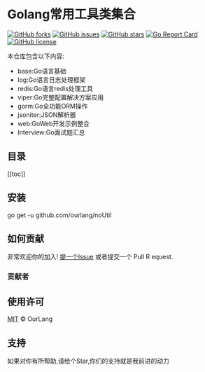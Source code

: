 # Golang常用工具类集合
[![GitHub forks](https://img.shields.io/github/forks/ourlang/noUtil)](https://github.com/ourlang/noUtil/network)
[![GitHub issues](https://img.shields.io/github/issues/ourlang/noUtil)](https://github.com/ourlang/noUtil/issues)
[![GitHub stars](https://img.shields.io/github/stars/ourlang/noUtil)](https://github.com/ourlang/noUtil/stargazers)
[![Go Report Card](https://goreportcard.com/badge/github.com/ourlang/noUtil)](https://goreportcard.com/report/github.com/ourlang/noUtil)
[![GitHub license](https://img.shields.io/github/license/ourlang/noUtil)](https://github.com/ourlang/noUtil/blob/master/LICENSE)

本仓库包含以下内容:
- base:Go语言基础
- log:Go语言日志处理框架
- redis:Go语言redis处理工具
- viper:Go完整配置解决方案应用
- gorm:Go全功能ORM操作
- jsoniter:JSON解析器
- web:GoWeb开发示例整合
- Interview:Go面试题汇总

## 目录
[[toc]]

## 安装
go get -u github.com/ourlang/noUtil

## 如何贡献
非常欢迎你的加入! [提一个Issue](https://github.com/ourlang/noUtil/issues/new) 或者提交一个 Pull R equest.

### 贡献者

## 使用许可
[MIT](LICENSE) © OurLang 

## 支持
如果对你有所帮助,请给个Star,你们的支持就是我前进的动力
